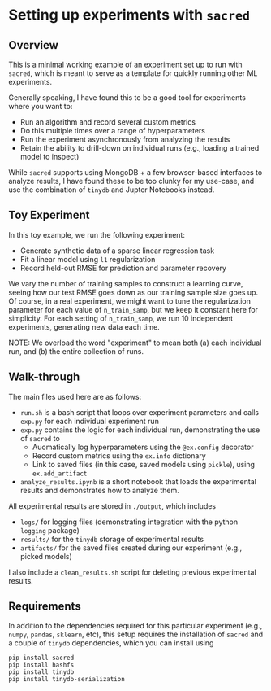# Setting up experiments with `sacred`

## Overview 

This is a minimal working example of an experiment set up to run with `sacred`, which is meant to serve as a template for quickly running other ML experiments.

Generally speaking, I have found this to be a good tool for experiments where you want to:
* Run an algorithm and record several custom metrics
* Do this multiple times over a range of hyperparameters
* Run the experiment asynchronously from analyzing the results
* Retain the ability to drill-down on individual runs (e.g., loading a trained model to inspect)

While `sacred` supports using MongoDB + a few browser-based interfaces to analyze results, I have found these to be too clunky for my use-case, and use the combination of `tinydb` and Jupter Notebooks instead.

## Toy Experiment

In this toy example, we run the following experiment:
* Generate synthetic data of a sparse linear regression task
* Fit a linear model using `l1` regularization
* Record held-out RMSE for prediction and parameter recovery

We vary the number of training samples to construct a learning curve, seeing how our test RMSE goes down as our training sample size goes up.  Of course, in a real experiment, we might want to tune the regularization parameter for each value of `n_train_samp`, but we keep it constant here for simplicity.  For each setting of `n_train_samp`, we run 10 independent experiments, generating new data each time.

NOTE: We overload the word "experiment" to mean both (a) each individual run, and (b) the entire collection of runs.

## Walk-through

The main files used here are as follows:
* `run.sh` is a bash script that loops over experiment parameters and calls `exp.py` for each individual experiment run
* `exp.py` contains the logic for each individual run, demonstrating the use of `sacred` to
  + Auomatically log hyperparameters using the `@ex.config` decorator
  + Record custom metrics using the `ex.info` dictionary
  + Link to saved files (in this case, saved models using `pickle`), using `ex.add_artifact`
* `analyze_results.ipynb` is a short notebook that loads the experimental results and demonstrates how to analyze them.

All experimental results are stored in `./output`, which includes
* `logs/` for logging files (demonstrating integration with the python `logging` package)
* `results/` for the `tinydb` storage of experimental results
* `artifacts/` for the saved files created during our experiment (e.g., picked models)

I also include a `clean_results.sh` script for deleting previous experimental results.

## Requirements

In addition to the dependencies required for this particular experiment (e.g., `numpy`, `pandas`, `sklearn`, etc), this setup requires the installation of `sacred` and a couple of `tinydb` dependencies, which you can install using 
```
pip install sacred
pip install hashfs
pip install tinydb
pip install tinydb-serialization
```
